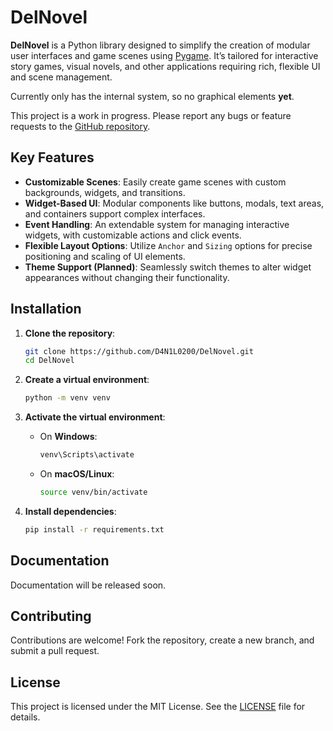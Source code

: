 # DelNovel

**DelNovel** is a Python library designed to simplify the creation of modular user interfaces and game scenes using [Pygame](https://www.pygame.org/). It’s tailored for interactive story games, visual novels, and other applications requiring rich, flexible UI and scene management.

Currently only has the internal system, so no graphical elements **yet**.

This project is a work in progress. Please report any bugs or feature requests to the [GitHub repository](https://github.com/D4N1L0200/DelNovel).

## Key Features

-   **Customizable Scenes**: Easily create game scenes with custom backgrounds, widgets, and transitions.
-   **Widget-Based UI**: Modular components like buttons, modals, text areas, and containers support complex interfaces.
-   **Event Handling**: An extendable system for managing interactive widgets, with customizable actions and click events.
-   **Flexible Layout Options**: Utilize `Anchor` and `Sizing` options for precise positioning and scaling of UI elements.
-   **Theme Support (Planned)**: Seamlessly switch themes to alter widget appearances without changing their functionality.

## Installation

1. **Clone the repository**:

    ```bash
    git clone https://github.com/D4N1L0200/DelNovel.git
    cd DelNovel
    ```

2. **Create a virtual environment**:

    ```bash
    python -m venv venv
    ```

3. **Activate the virtual environment**:

    - On **Windows**:
        ```bash
        venv\Scripts\activate
        ```
    - On **macOS/Linux**:
        ```bash
        source venv/bin/activate
        ```

4. **Install dependencies**:
    ```bash
    pip install -r requirements.txt
    ```

## Documentation

Documentation will be released soon.

## Contributing

Contributions are welcome! Fork the repository, create a new branch, and submit a pull request.

## License

This project is licensed under the MIT License. See the [LICENSE](LICENSE) file for details.
